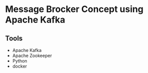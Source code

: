 # Message Brocker Concept using Apache Kafka

## Tools
- Apache Kafka
- Apache Zookeeper
- Python
- docker
